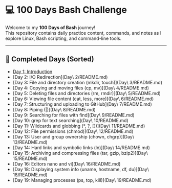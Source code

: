# 💻 100 Days Bash Challenge

Welcome to my **100 Days of Bash** journey!  
This repository contains daily practice content, commands, and notes as I explore Linux, Bash scripting, and command-line tools.

---

## 📅 Completed Days (Sorted)

- [Day 1: Introduction](Day%201/README.md)
- [Day 2: I/O Redirection](Day\ 2/README.md)
- [Day 3: File and directory creation (mkdir, touch)](Day\ 3/README.md)
- [Day 4: Copying and moving files (cp, mv)](Day\ 4/README.md)
- [Day 5: Deleting files and directories (rm, rmdir)](Day\ 5/README.md)
- [Day 6: Viewing file content (cat, less, more)](Day\ 6/README.md)
- [Day 7: Structuring and uploading to GitHub](Day\ 7/README.md)
- [Day 8: Piping (|)](Day\ 8/README.md)
- [Day 9: Searching for files with find](Day\ 9/README.md)
- [Day 10: grep for text searching](Day\ 10/README.md)
- [Day 11: Wildcards and globbing (*, ?, [])](Day\ 11/README.md)
- [Day 12: File permissions (chmod)](Day\ 12/README.md)
- [Day 13: User and group ownership (chown, chgrp)](Day\ 13/README.md)
- [Day 14: Hard links and symbolic links (ln)](Day\ 14/README.md)
- [Day 15: Archiving and compressing files (tar, gzip, bzip2)](Day\ 15/README.md)
- [Day 16: Editors nano and vi](Day\ 16/README.md)
- [Day 18: Displaying system info (uname, hostname, df, du)](Day\ 18/README.md)
- [Day 19: Managing processes (ps, top, kill)](Day\ 19/README.md)
